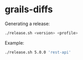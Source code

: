 # grails-diffs

Generating a release:

```bash
./release.sh <version> <profile>
```

Example:

```bash
./release.sh 5.0.0 'rest-api'
```